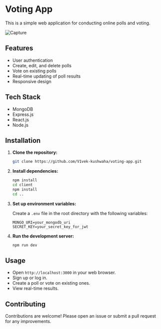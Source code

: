 # Voting App

This is a simple web application for conducting online polls and voting.

![Capture](https://github.com/V1vek-kushwaha/Voting_App/assets/76741436/46e0f60c-f2d8-48d9-ae6a-98efca103529)


## Features

- User authentication
- Create, edit, and delete polls
- Vote on existing polls
- Real-time updating of poll results
- Responsive design

## Tech Stack

- MongoDB
- Express.js
- React.js
- Node.js

## Installation

1. **Clone the repository:**

    ```bash
    git clone https://github.com/V1vek-kushwaha/voting-app.git
    ```

2. **Install dependencies:**

    ```bash
    npm install
    cd client
    npm install
    cd ..
    ```

3. **Set up environment variables:**

    Create a `.env` file in the root directory with the following variables:

    ```
    MONGO_URI=your_mongodb_uri
    SECRET_KEY=your_secret_key_for_jwt
    ```

4. **Run the development server:**

    ```bash
    npm run dev
    ```

## Usage

- Open `http://localhost:3000` in your web browser.
- Sign up or log in.
- Create a poll or vote on existing ones.
- View real-time results.

## Contributing

Contributions are welcome! Please open an issue or submit a pull request for any improvements.


